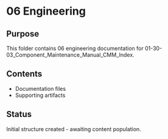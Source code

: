 # 06 Engineering

## Purpose
This folder contains 06 engineering documentation for 01-30-03_Component_Maintenance_Manual_CMM_Index.

## Contents
- Documentation files
- Supporting artifacts

## Status
Initial structure created - awaiting content population.
